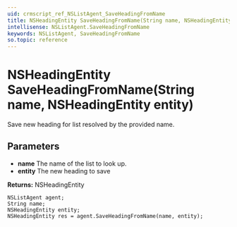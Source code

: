 ```yaml
---
uid: crmscript_ref_NSListAgent_SaveHeadingFromName
title: NSHeadingEntity SaveHeadingFromName(String name, NSHeadingEntity entity)
intellisense: NSListAgent.SaveHeadingFromName
keywords: NSListAgent, SaveHeadingFromName
so.topic: reference
---
```


# NSHeadingEntity SaveHeadingFromName(String name, NSHeadingEntity entity)

Save new heading for list resolved by the provided name.

## Parameters

* **name** The name of the list to look up.
* **entity** The new heading to save

**Returns:** NSHeadingEntity

```crmscript
NSListAgent agent;
String name;
NSHeadingEntity entity;
NSHeadingEntity res = agent.SaveHeadingFromName(name, entity);
```

